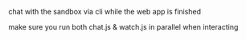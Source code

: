 chat with the sandbox via cli while the web app is finished

make sure you run both chat.js & watch.js in parallel when interacting